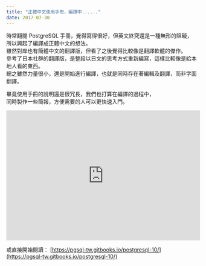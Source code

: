 ```yaml
---
title: "正體中文使用手冊，編譯中......"
date: 2017-07-30
---
```


時常翻閱 PostgreSQL 手冊，覺得寫得很好，但英文終究還是一種無形的阻礙，\
所以興起了編譯成正體中文的想法。\
雖然對岸也有簡體中文的翻譯版，但看了之後覺得比較像是翻譯軟體的傑作。\
參考了日本社群的翻譯版，是整段以日文的思考方式重新編寫，這樣比較像是給本地人看的東西。\
總之雖然力量很小，還是開始進行編譯，也就是同時存在著編輯及翻譯，而非字面翻譯。

畢竟使用手冊的說明還是很冗長，我們也打算在編譯的過程中，\
同時製作一些簡報，方便需要的人可以更快速入門。

<iframe width='513' height='343' src='https://gitpitch.com/pgsql-tw/twpug-doc/master?grs=github&t=white' frameborder='0' allowfullscreen></iframe>

或直接開始閱讀： [https://pgsql-tw.gitbooks.io/postgresql-10/](https://pgsql-tw.gitbooks.io/postgresql-10/)
